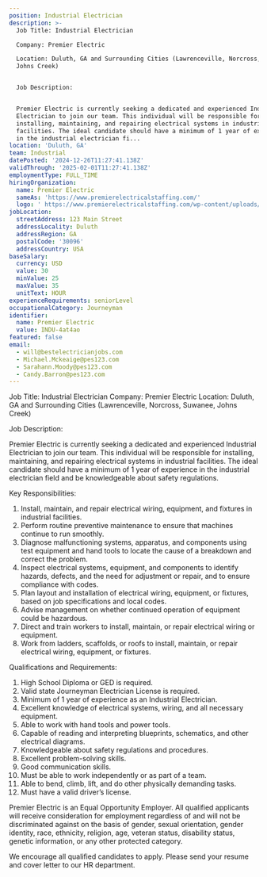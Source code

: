```yaml
---
position: Industrial Electrician
description: >-
  Job Title: Industrial Electrician

  Company: Premier Electric

  Location: Duluth, GA and Surrounding Cities (Lawrenceville, Norcross, Suwanee,
  Johns Creek)


  Job Description:


  Premier Electric is currently seeking a dedicated and experienced Industrial
  Electrician to join our team. This individual will be responsible for
  installing, maintaining, and repairing electrical systems in industrial
  facilities. The ideal candidate should have a minimum of 1 year of experience
  in the industrial electrician fi...
location: 'Duluth, GA'
team: Industrial
datePosted: '2024-12-26T11:27:41.138Z'
validThrough: '2025-02-01T11:27:41.138Z'
employmentType: FULL_TIME
hiringOrganization:
  name: Premier Electric
  sameAs: 'https://www.premierelectricalstaffing.com/'
  logo: ' https://www.premierelectricalstaffing.com/wp-content/uploads/2020/05/Premier-Electrical-Staffing-logo.png'
jobLocation:
  streetAddress: 123 Main Street
  addressLocality: Duluth
  addressRegion: GA
  postalCode: '30096'
  addressCountry: USA
baseSalary:
  currency: USD
  value: 30
  minValue: 25
  maxValue: 35
  unitText: HOUR
experienceRequirements: seniorLevel
occupationalCategory: Journeyman
identifier:
  name: Premier Electric
  value: INDU-4at4ao
featured: false
email:
  - will@bestelectricianjobs.com
  - Michael.Mckeaige@pes123.com
  - Sarahann.Moody@pes123.com
  - Candy.Barron@pes123.com
---
```




Job Title: Industrial Electrician
Company: Premier Electric
Location: Duluth, GA and Surrounding Cities (Lawrenceville, Norcross, Suwanee, Johns Creek)

Job Description:

Premier Electric is currently seeking a dedicated and experienced Industrial Electrician to join our team. This individual will be responsible for installing, maintaining, and repairing electrical systems in industrial facilities. The ideal candidate should have a minimum of 1 year of experience in the industrial electrician field and be knowledgeable about safety regulations.

Key Responsibilities:

1. Install, maintain, and repair electrical wiring, equipment, and fixtures in industrial facilities.
2. Perform routine preventive maintenance to ensure that machines continue to run smoothly.
3. Diagnose malfunctioning systems, apparatus, and components using test equipment and hand tools to locate the cause of a breakdown and correct the problem.
4. Inspect electrical systems, equipment, and components to identify hazards, defects, and the need for adjustment or repair, and to ensure compliance with codes.
5. Plan layout and installation of electrical wiring, equipment, or fixtures, based on job specifications and local codes.
6. Advise management on whether continued operation of equipment could be hazardous.
7. Direct and train workers to install, maintain, or repair electrical wiring or equipment.
8. Work from ladders, scaffolds, or roofs to install, maintain, or repair electrical wiring, equipment, or fixtures.

Qualifications and Requirements:

1. High School Diploma or GED is required.
2. Valid state Journeyman Electrician License is required.
3. Minimum of 1 year of experience as an Industrial Electrician.
4. Excellent knowledge of electrical systems, wiring, and all necessary equipment.
5. Able to work with hand tools and power tools.
6. Capable of reading and interpreting blueprints, schematics, and other electrical diagrams.
7. Knowledgeable about safety regulations and procedures.
8. Excellent problem-solving skills.
9. Good communication skills.
10. Must be able to work independently or as part of a team.
11. Able to bend, climb, lift, and do other physically demanding tasks.
12. Must have a valid driver’s license.

Premier Electric is an Equal Opportunity Employer. All qualified applicants will receive consideration for employment regardless of and will not be discriminated against on the basis of gender, sexual orientation, gender identity, race, ethnicity, religion, age, veteran status, disability status, genetic information, or any other protected category.

We encourage all qualified candidates to apply. Please send your resume and cover letter to our HR department.
